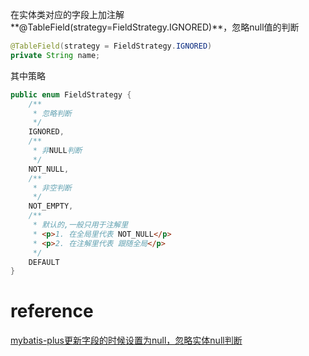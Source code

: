在实体类对应的字段上加注解**@TableField(strategy=FieldStrategy.IGNORED)**，忽略null值的判断



```java
@TableField(strategy = FieldStrategy.IGNORED)
private String name;
```



其中策略

```java
public enum FieldStrategy {
    /**
     * 忽略判断
     */
    IGNORED,
    /**
     * 非NULL判断
     */
    NOT_NULL,
    /**
     * 非空判断
     */
    NOT_EMPTY,
    /**
     * 默认的,一般只用于注解里
     * <p>1. 在全局里代表 NOT_NULL</p>
     * <p>2. 在注解里代表 跟随全局</p>
     */
    DEFAULT
}
```



# reference 

[mybatis-plus更新字段的时候设置为null，忽略实体null判断](https://blog.csdn.net/qq_39403545/article/details/85334250)